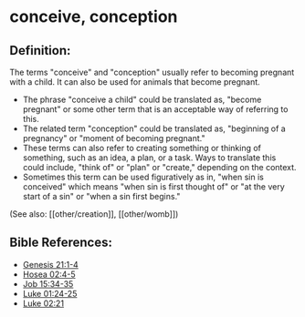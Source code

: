 # conceive, conception #

## Definition: ##

The terms "conceive" and "conception" usually refer to becoming pregnant with a child. It can also be used for animals that become pregnant.

* The phrase "conceive a child" could be translated as, "become pregnant" or some other term that is an acceptable way of referring to this.
* The related term "conception" could be translated as, "beginning of a pregnancy" or "moment of becoming pregnant."
* These terms can also refer to creating something or thinking of something, such as an idea, a plan, or a task. Ways to translate this could include, "think of" or "plan" or "create," depending on the context.
* Sometimes this term can be used figuratively as in, "when sin is conceived" which means "when sin is first thought of" or "at the very start of a sin" or "when a sin first begins."

(See also: [[other/creation]], [[other/womb]])

## Bible References: ##

* [Genesis 21:1-4](en/tn/gen/help/21/01)
* [Hosea 02:4-5](en/tn/hos/help/02/04)
* [Job 15:34-35](en/tn/job/help/15/34)
* [Luke 01:24-25](en/tn/luk/help/01/24)
* [Luke 02:21](en/tn/luk/help/02/21)